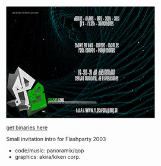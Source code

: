![](/images/fp03invtro.jpg)

[get binaries here](https://github.com/panoramixor/demoscene/raw/main/fp03invtro/binaries/fp03invtro.rar)

Small invitation intro for Flashparty 2003

* code/music: panoramix/qop
* graphics: akira/kiken corp.
